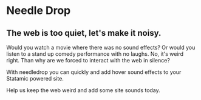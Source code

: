 # Needle Drop

## The web is too quiet, let's make it noisy.

Would you watch a movie where there was no sound effects? Or would you listen to a stand up comedy performance with no laughs. No, it's weird right. Than why are we forced to interact with the web in silence?

With needledrop you can quickly and add hover sound effects to your Statamic powered site.

Help us keep the web weird and add some site sounds today.
